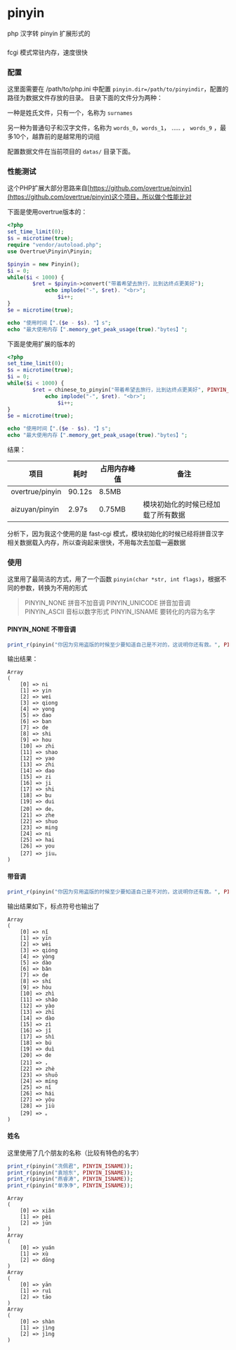 # pinyin
php 汉字转 pinyin 扩展形式的

###
fcgi 模式常驻内存，速度很快

### 配置
这里面需要在 /path/to/php.ini 中配置 `pinyin.dir=/path/to/pinyindir`，配置的路径为数据文件存放的目录。
目录下面的文件分为两种：

一种是姓氏文件，只有一个，名称为 `surnames`

另一种为普通句子和汉字文件，名称为 `words_0`，`words_1`， ..... ， `words_9` ，最多10个，越靠前的是越常用的词组

配置数据文件在当前项目的 `datas/` 目录下面。

### 性能测试
这个PHP扩展大部分思路来自[https://github.com/overtrue/pinyin](https://github.com/overtrue/pinyin)这个项目，所以做个性能比对

下面是使用overtrue版本的：
```php
<?php
set_time_limit(0);
$s = microtime(true);
require "vendor/autoload.php";
use Overtrue\Pinyin\Pinyin;

$pinyin = new Pinyin();
$i = 0;
while($i < 1000) {
        $ret = $pinyin->convert("带着希望去旅行，比到达终点更美好");
            echo implode("-", $ret). "<br>";
                $i++;
}
$e = microtime(true);

echo "使用时间【".($e - $s). "】s";
echo "最大使用内存【".memory_get_peak_usage(true)."bytes】";
```

下面是使用扩展的版本的
```php
<?php
set_time_limit(0);
$s = microtime(true);
$i = 0;
while($i < 1000) {
        $ret = chinese_to_pinyin("带着希望去旅行，比到达终点更美好", PINYIN_UNICODE);
            echo implode("-", $ret). "<br>";
                $i++;
}
$e = microtime(true);

echo "使用时间【".($e - $s). "】s";
echo "最大使用内存【".memory_get_peak_usage(true)."bytes】";
```

结果：

|      项目         | 耗时   | 占用内存峰值 |   备注                             |
| -------------     | -------| ------------ | ---------------------------------  |
| overtrue/pinyin   | 90.12s |  8.5MB       |                                    |
| aizuyan/pinyin    | 2.97s  |  0.75MB      | 模块初始化的时候已经加载了所有数据 |

分析下，因为我这个使用的是 fast-cgi 模式，模块初始化的时候已经将拼音汉字相关数据载入内存，所以查询起来很快，不用每次去加载一遍数据

### 使用
这里用了最简洁的方式，用了一个函数 `pinyin(char *str, int flags)`，根据不同的参数，转换为不用的形式
> PINYIN_NONE    拼音不加音调
> PINYIN_UNICODE    拼音加音调
> PINYIN_ASCII      音标以数字形式
> PINYIN_ISNAME     要转化的内容为名字

#### PINYIN_NONE 不带音调
```php
print_r(pinyin("你因为穷用盗版的时候至少要知道自己是不对的，这说明你还有救。", PINYIN_NONE));
```
输出结果：

```
Array
(
    [0] => ni
    [1] => yin
    [2] => wei
    [3] => qiong
    [4] => yong
    [5] => dao
    [6] => ban
    [7] => de
    [8] => shi
    [9] => hou
    [10] => zhi
    [11] => shao
    [12] => yao
    [13] => zhi
    [14] => dao
    [15] => zi
    [16] => ji
    [17] => shi
    [18] => bu
    [19] => dui
    [20] => de，
    [21] => zhe
    [22] => shuo
    [23] => ming
    [24] => ni
    [25] => hai
    [26] => you
    [27] => jiu。
)
```

#### 带音调
```php
print_r(pinyin("你因为穷用盗版的时候至少要知道自己是不对的，这说明你还有救。", PINYIN_UNICODE));
```

输出结果如下，标点符号也输出了
```
Array
(
    [0] => nǐ
    [1] => yīn
    [2] => wèi
    [3] => qióng
    [4] => yòng
    [5] => dào
    [6] => bǎn
    [7] => de
    [8] => shí
    [9] => hòu
    [10] => zhì
    [11] => shǎo
    [12] => yào
    [13] => zhī
    [14] => dào
    [15] => zì
    [16] => jǐ
    [17] => shì
    [18] => bú
    [19] => duì
    [20] => de
    [21] => ，
    [22] => zhè
    [23] => shuō
    [24] => míng
    [25] => nǐ
    [26] => hái
    [27] => yǒu
    [28] => jiù
    [29] => 。
)
```

#### 姓名
这里使用了几个朋友的名称（比较有特色的名字）
```php
print_r(pinyin("冼佩君", PINYIN_ISNAME));
print_r(pinyin("袁旭东", PINYIN_ISNAME));
print_r(pinyin("燕睿涛", PINYIN_ISNAME));
print_r(pinyin("单净净", PINYIN_ISNAME));
```

```
Array
(
    [0] => xiǎn
    [1] => pèi
    [2] => jūn
)
Array
(
    [0] => yuán
    [1] => xù
    [2] => dōng
)
Array
(
    [0] => yān
    [1] => ruì
    [2] => tāo
)
Array
(
    [0] => shàn
    [1] => jìng
    [2] => jìng
)
```
